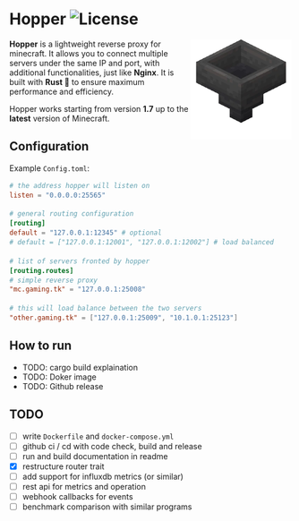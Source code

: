 # Hopper ![License](https://img.shields.io/github/license/BRA1L0R/hopper-rs?style=flat-square)

<img src="./.github/hopper.webp" align="right" width="180">

**Hopper** is a lightweight reverse proxy for minecraft. It allows you to connect multiple servers under the same IP and port, with additional functionalities, just like **Nginx**. It is built with **Rust 🦀** to ensure maximum performance and efficiency.

Hopper works starting from version **1.7** up to the **latest** version of Minecraft.

## Configuration

Example `Config.toml`:

```toml
# the address hopper will listen on
listen = "0.0.0.0:25565"

# general routing configuration
[routing]
default = "127.0.0.1:12345" # optional
# default = ["127.0.0.1:12001", "127.0.0.1:12002"] # load balanced

# list of servers fronted by hopper
[routing.routes]
# simple reverse proxy
"mc.gaming.tk" = "127.0.0.1:25008"

# this will load balance between the two servers
"other.gaming.tk" = ["127.0.0.1:25009", "10.1.0.1:25123"]
```

## How to run

- TODO: cargo build explaination
- TODO: Doker image
- TODO: Github release

## TODO

- [ ] write `Dockerfile` and `docker-compose.yml`
- [ ] github ci / cd with code check, build and release
- [ ] run and build documentation in readme
- [x] restructure router trait
- [ ] add support for influxdb metrics (or similar)
- [ ] rest api for metrics and operation
- [ ] webhook callbacks for events
- [ ] benchmark comparison with similar programs
